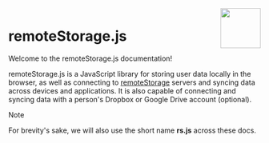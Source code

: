 <img src="../../img/icon.svg" width="80" height="80" style="width: 80px; height: 80px; float: right" />

# remoteStorage.js

Welcome to the remoteStorage.js documentation!

remoteStorage.js is a JavaScript library for storing user data locally
in the browser, as well as connecting to
[remoteStorage](/) servers and syncing data across
devices and applications. It is also capable of connecting and syncing
data with a person\'s Dropbox or Google Drive account (optional).

> [!NOTE]
> For brevity\'s sake, we will also use the short name **rs.js** across these docs.
